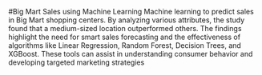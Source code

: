 #Big Mart Sales using Machine Learning
Machine learning to predict sales in Big Mart shopping centers. By analyzing various attributes, the study found that a medium-sized location outperformed others. The findings highlight the need for smart sales forecasting and the effectiveness of algorithms like Linear Regression, Random Forest, Decision Trees, and XGBoost. These tools can assist in understanding consumer behavior and developing targeted marketing strategies

